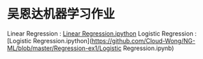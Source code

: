 # 吴恩达机器学习作业
Linear Regression : [Linear Regression.ipython](https://github.com/Cloud-Wong/NG-ML/blob/master/Regression-ex1/Linear-Regreesion.ipynb)
Logistic Regression : [Logistic Regression.ipython](https://github.com/Cloud-Wong/NG-ML/blob/master/Regression-ex1/Logistic Regression.ipynb)
